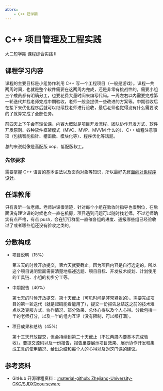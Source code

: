 ```yaml
---
abbrs: 
    - C++ 短学期
---
```


# C++ 项目管理及工程实践

<div class="badges">
<span class="badge is-badge">大二短学期</span>
<span class="badge is-badge">课程综合实践 Ⅱ</span>
</div>

## 课程学习内容

课程的主要目标是小组协作利用 C++ 写一个工程项目（一般是游戏）。课程一共两周时间，也就是整个软件需要在这两周内完成，还是非常有挑战性的，需要小组三个成员都有明确分工，也要花费大量时间来编写代码。一周左右以内需要完成第一轮迭代并找老师完成中期验收，老师一般会提供一些改进的方案等。中期验收后在接下来优化程序后就可以继续找老师进行验收，最后老师也觉得没有什么需要改的了就算完成了全部任务。

前四天上下午会有理论课，内容大概就是项目开发流程、团队协作开发方式、软件开发原则、各种软件框架模式（MVC、MVP、MVVM 什么的）、C++ 编程注意事项（包括智能指针、槽函数、模块化等）、程序优化等话题。

总的来说就像是高配版 oop、低配版软工。

### 先修要求

需要掌握 C++ 语言的基本语法以及面向对象等知识，所以最好先修[面向对象程序设计](../../major/object_oriented_programming/index.md)。

## 任课教师

只有袁昕一位老师。老师讲课很清楚，针对每个小组在验收时指导也很到位，在后面没有理论课的时候也会一直在机房，项目遇到问题可以随时找老师。不过老师确实有点严格，有点 push，会在钉钉群里一直催各组的进度、通报哪些组已经验收过了或者哪些组还没有验收之类的。

## 分数构成

- 项目说明（15%）

    第五天的时候开放提交，第六天就要截止。因为项目内容是自行选定的，所以这个项目说明里面需要清楚地描述选题、项目目标、开发技术规划、计划使用的工具链、小组的初步分工等。

- 中期报告（40%）

    第七天的时候开放提交，第十天截止（可见时间是非常紧张的）。需要完成项目的第一轮迭代（就是起码能看能用了），提交一份报告总结这之前的技术难点以及克服方式、协作情况、部分效果、总体心得以及个人心得。分数包括一半的老师打分，以及一半的组内互评（没有限制，可以都打满）。

- 项目成果和总结（45%）

    第十三天开放提交，但会持续到第二十天截止（不过两周内要基本完成验收）。要提交源码以及一份报告，报告里要展示项目效果、展示协作开发和集成工具的使用情况、给出总结和每个人的心得以及对这门课的建议。

## 参考资料

- GitHub 开源课程资料：[:material-github: Zhejiang-University-GKC/SJDXQcourseware](https://github.com/Zhejiang-University-GKC/SJDXQcourseware)
